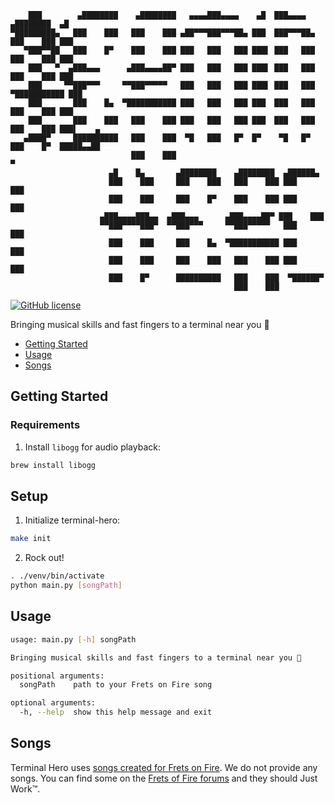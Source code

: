 ```
    ███        ▄████████    ▄████████   ▄▄▄▄███▄▄▄▄    ▄█  ███▄▄▄▄      ▄████████  ▄█       
▀█████████▄   ███    ███   ███    ███ ▄██▀▀▀███▀▀▀██▄ ███  ███▀▀▀██▄   ███    ███ ███       
   ▀███▀▀██   ███    █▀    ███    ███ ███   ███   ███ ███▌ ███   ███   ███    ███ ███       
    ███   ▀  ▄███▄▄▄      ▄███▄▄▄▄██▀ ███   ███   ███ ███▌ ███   ███   ███    ███ ███       
    ███     ▀▀███▀▀▀     ▀▀███▀▀▀▀▀   ███   ███   ███ ███▌ ███   ███ ▀███████████ ███       
    ███       ███    █▄  ▀███████████ ███   ███   ███ ███  ███   ███   ███    ███ ███       
    ███       ███    ███   ███    ███ ███   ███   ███ ███  ███   ███   ███    ███ ███▌    ▄ 
   ▄████▀     ██████████   ███    ███  ▀█   ███   █▀  █▀    ▀█   █▀    ███    █▀  █████▄▄██ 
                           ███    ███                                             ▀         
                      ▄█    █▄       ▄████████    ▄████████  ▄██████▄                       
                      ███    ███     ███    ███   ███    ███ ███    ███                     
                      ███    ███     ███    █▀    ███    ███ ███    ███                     
                    ▄███▄▄▄▄███▄▄  ▄███▄▄▄      ▄███▄▄▄▄██▀ ███    ███                      
                    ▀▀███▀▀▀▀███▀  ▀▀███▀▀▀     ▀▀███▀▀▀▀▀   ███    ███                     
                      ███    ███     ███    █▄  ▀███████████ ███    ███                     
                      ███    ███     ███    ███   ███    ███ ███    ███                     
                      ███    █▀      ██████████   ███    ███  ▀██████▀                      
                                                  ███    ███                                
```

[![GitHub license](https://img.shields.io/github/license/amorriscode/terminal-hero)](https://github.com/amorriscode/terminal-hero/blob/master/LICENSE)

Bringing musical skills and fast fingers to a terminal near you 🤘

* [Getting Started](#getting-started)
* [Usage](#usage)
* [Songs](#songs)

## Getting Started

### Requirements

1. Install `libogg` for audio playback:

```bash
brew install libogg
```

## Setup

1. Initialize terminal-hero:

```bash
make init
```

2. Rock out!

```bash
. ./venv/bin/activate
python main.py [songPath]
```

## Usage

```bash
usage: main.py [-h] songPath

Bringing musical skills and fast fingers to a terminal near you 🤘

positional arguments:
  songPath    path to your Frets on Fire song

optional arguments:
  -h, --help  show this help message and exit
```

## Songs

Terminal Hero uses [songs created for Frets on Fire](http://fretsonfire.wikidot.com/song-creation). We do not provide any songs. You can find some on the [Frets of Fire forums](http://fretsonfire.wikidot.com/custom-songs) and they should Just Work™.
